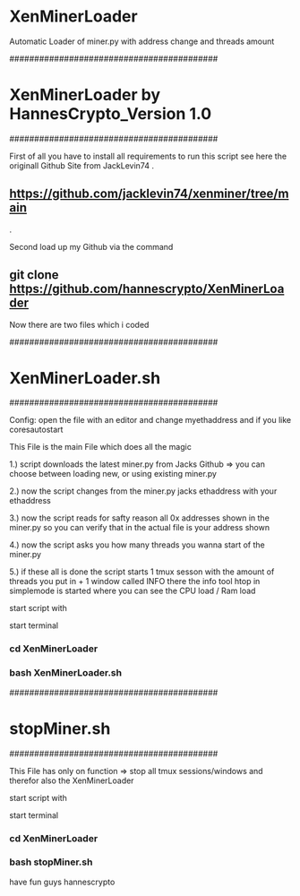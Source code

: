 # XenMinerLoader
Automatic Loader of miner.py with address change and threads amount

##########################################

# XenMinerLoader by HannesCrypto_Version 1.0

##########################################




First of all you have to install all requirements to run this script see here the originall Github Site from JackLevin74
.
## https://github.com/jacklevin74/xenminer/tree/main
.

Second load up my Github via the command

## git clone https://github.com/hannescrypto/XenMinerLoader


Now there are two files which i coded


##########################################

# XenMinerLoader.sh

##########################################

Config: open the file with an editor and change myethaddress and if you like coresautostart


This File is the main File which does all the magic

1.) script downloads the latest miner.py from Jacks Github
    => you can choose between loading new, or using existing miner.py

2.) now the script changes from the miner.py jacks ethaddress with your ethaddress

3.) now the script reads for safty reason all 0x addresses shown in the miner.py so you can verify that in the actual file is your address shown

4.) now the script asks you how many threads you wanna start of the miner.py

5.) if these all is done the script starts 1 tmux sesson with the amount of threads you put in + 1 window called INFO there the info tool htop in simplemode is started where you can see the CPU load / Ram load 

start script with

start terminal

### cd XenMinerLoader

### bash XenMinerLoader.sh


##########################################

# stopMiner.sh

##########################################


This File has only on function => stop all tmux sessions/windows and therefor also the XenMinerLoader

start script with

start terminal 

### cd XenMinerLoader

### bash stopMiner.sh


have fun guys
hannescrypto
